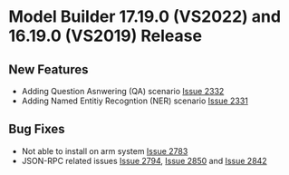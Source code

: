 # Model Builder 17.19.0 (VS2022) and 16.19.0 (VS2019) Release

## New Features
- Adding Question Asnwering (QA) scenario [Issue 2332](https://github.com/dotnet/machinelearning-modelbuilder/issues/2332)
- Adding Named Entitiy Recogntion (NER) scenario [Issue 2331](https://github.com/dotnet/machinelearning-modelbuilder/issues/2331)


## Bug Fixes
- Not able to install on arm system [ Issue 2783](https://github.com/dotnet/machinelearning-modelbuilder/issues/2783)
- JSON-RPC related issues
  [ Issue 2794](https://github.com/dotnet/machinelearning-modelbuilder/issues/2794), 
  [ Issue 2850](https://github.com/dotnet/machinelearning-modelbuilder/issues/2850) and 
  [ Issue 2842](https://github.com/dotnet/machinelearning-modelbuilder/issues/2842)


